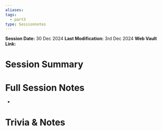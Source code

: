 ```yaml
---
aliases: 
tags:
  - part3
type: Sessionnotes
---
```

**Session Date:** 30 Dec 2024 
**Last Modification:** 3rd Dec 2024
**Web Vault Link:** 

# Session Summary 


# Full Session Notes
- 









# Trivia & Notes


